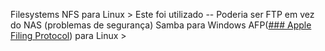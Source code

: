 Filesystems 
NFS para Linux > Este foi utilizado -- Poderia ser FTP em vez do NAS (problemas de segurança)
Samba para Windows
AFP([### Apple Filing Protocol](https://en.wikipedia.org/wiki/Apple_Filing_Protocol)) para Linux > 